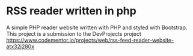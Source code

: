 # RSS reader written in php

A simple PHP reader website written with PHP and styled with Bootstrap.
This project is a submission to the DevProjects project https://www.codementor.io/projects/web/rss-feed-reader-website-atx32j280x

